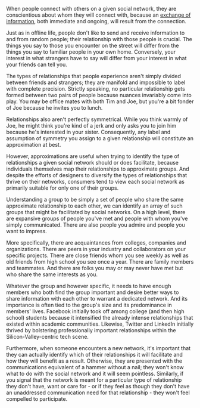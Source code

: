 <p>When people connect with others on a given social network, they are conscientious about whom they will connect with, because an <a href="http://markmhendrickson.com/three-pillars">exchange of information</a>, both immediate and ongoing, will result from the connection.</p>

<p>Just as in offline life, people don't like to send and receive information to and from random people; their relationship with those people is crucial. The things you say to those you encounter on the street will differ from the things you say to familiar people in your own home. Conversely, your interest in what strangers have to say will differ from your interest in what your friends can tell you.</p>

<p>The types of relationships that people experience aren't simply divided between friends and strangers; they are manifold and impossible to label with complete precision. Strictly speaking, no particular relationship gets formed between two pairs of people because nuances invariably come into play. You may be office mates with both Tim and Joe, but you're a bit fonder of Joe because he invites you to lunch.</p>

<p>Relationships also aren't perfectly symmetrical. While you think warmly of Joe, he might think you're kind of a jerk and only asks you to join him because he's interested in your sister. Consequently, any label and assumption of symmetry you assign to a given relationship will constitute an approximation at best.</p>

<p>However, approximations are useful when trying to identify the type of relationships a given social network should or does facilitate, because individuals themselves map their relationships to approximate groups. And despite the efforts of designers to diversify the types of relationships that thrive on their networks, consumers tend to view each social network as primarily suitable for only one of their groups.</p>

<p>Understanding a group to be simply a set of people who share the same approximate relationship to each other, we can identify an array of such groups that might be facilitated by social networks.  On a high level, there are expansive groups of people you've met and people with whom you've simply communicated. There are also people you admire and people you want to impress.</p>

<p>More specifically, there are acquaintances from colleges, companies and organizations. There are peers in your industry and collaborators on your specific projects. There are close friends whom you see weekly as well as old friends from high school you see once a year. There are family members and teammates. And there are folks you may or may never have met but who share the same interests as you.</p>

<p>Whatever the group and however specific, it needs to have enough members who both find the group important and desire better ways to share information with each other to warrant a dedicated network. And its importance is often tied to the group's size and its predominance in members' lives. Facebook initially took off among college (and then high school) students because it intensified the already intense relationships that existed within academic communities. Likewise, Twitter and LinkedIn initially thrived by bolstering professionally important relationships within the Silicon-Valley-centric tech scene.</p>

<p>Furthermore, when someone encounters a new network, it's important that they can actually identify which of their relationships it will facilitate and how they will benefit as a result. Otherwise, they are presented with the communications equivalent of a hammer without a nail; they won't know what to do with the social network and it will seem pointless. Similarly, if you signal that the network is meant for a particular type of relationship they don't have, want or care for - or if they feel as though they don't have an unaddressed communication need for that relationship - they won't feel compelled to participate.</p>